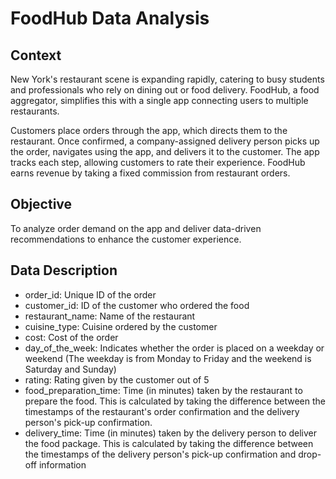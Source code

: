 # FoodHub Data Analysis
## Context
New York's restaurant scene is expanding rapidly, catering to busy students and professionals who rely on dining out or food delivery. FoodHub, a food aggregator, simplifies this with a single app connecting users to multiple restaurants.

Customers place orders through the app, which directs them to the restaurant. Once confirmed, a company-assigned delivery person picks up the order, navigates using the app, and delivers it to the customer. The app tracks each step, allowing customers to rate their experience. FoodHub earns revenue by taking a fixed commission from restaurant orders.

## Objective
To analyze order demand on the app and deliver data-driven recommendations to enhance the customer experience.

## Data Description
* order_id: Unique ID of the order
* customer_id: ID of the customer who ordered the food
* restaurant_name: Name of the restaurant
* cuisine_type: Cuisine ordered by the customer
* cost: Cost of the order
* day_of_the_week: Indicates whether the order is placed on a weekday or weekend (The weekday is from Monday to Friday and the weekend is Saturday and Sunday)
* rating: Rating given by the customer out of 5
* food_preparation_time: Time (in minutes) taken by the restaurant to prepare the food. This is calculated by taking the difference between the timestamps of the restaurant's order confirmation and the delivery person's pick-up confirmation.
* delivery_time: Time (in minutes) taken by the delivery person to deliver the food package. This is calculated by taking the difference between the timestamps of the delivery person's pick-up confirmation and drop-off information
